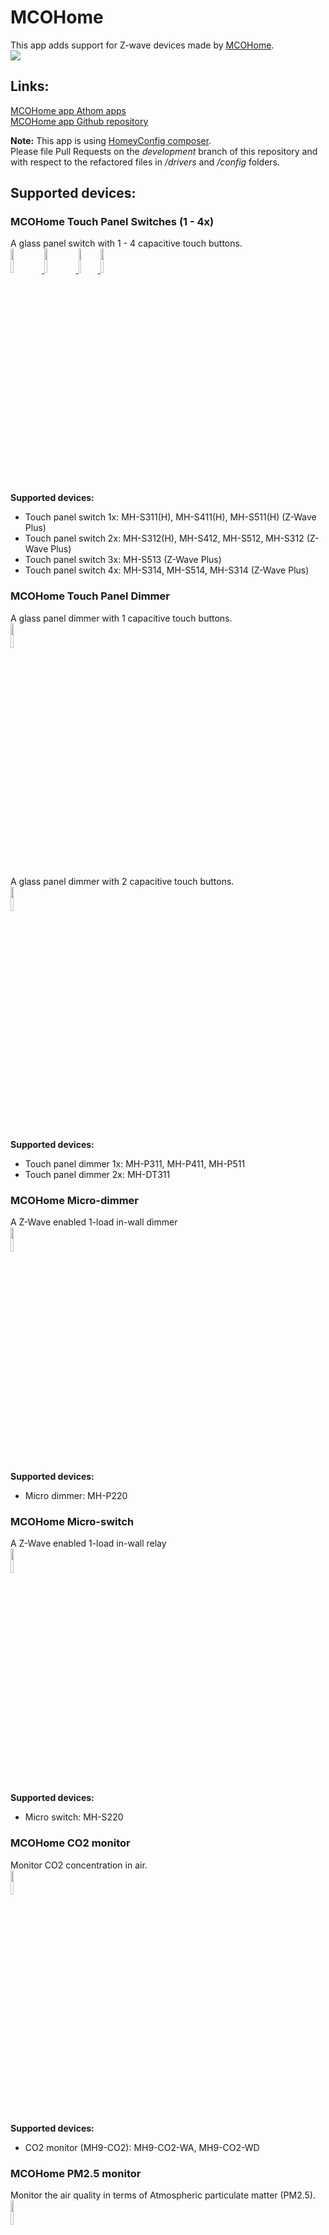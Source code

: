 # MCOHome
This app adds support for Z-wave devices made by [MCOHome](http://www.mcohome.com).  
<a href="https://github.com/TedTolboom/com.mcohome">
  <img src="https://raw.githubusercontent.com/TedTolboom/com.mcohome/master/assets/images/small.jpg">
</a>  

## Links:
[MCOHome app Athom apps](https://apps.athom.com/app/com.mcohome)                    
[MCOHome app Github repository](https://github.com/TedTolboom/com.mcohome)   

**Note:** This app is using [HomeyConfig composer](https://www.npmjs.com/package/node-homey-config-composer).   
Please file Pull Requests on the *development* branch of this repository and with respect to the refactored files in _/drivers_ and _/config_ folders.   

## Supported devices:
### MCOHome Touch Panel Switches (1 - 4x)    
A glass panel switch with 1 - 4 capacitive touch buttons.    
<a href="https://github.com/TedTolboom/com.mcohome">
  <img src="https://rawgit.com/TedTolboom/com.mcohome/master/drivers/Switch-1/assets/icon.svg" width="10%" height="10%">
</a>
<a href="https://github.com/TedTolboom/com.mcohome">
  <img src="https://rawgit.com/TedTolboom/com.mcohome/master/drivers/Switch-2/assets/icon.svg" width="10%" height="10%">
</a>
<a href="https://github.com/TedTolboom/com.mcohome">
  <img src="https://rawgit.com/TedTolboom/com.mcohome/master/drivers/Switch-3/assets/icon.svg" width="6.2%" height="10%">
</a>
<a href="https://github.com/TedTolboom/com.mcohome">
  <img src="https://rawgit.com/TedTolboom/com.mcohome/master/drivers/Switch-4/assets/icon.svg" width="10%" height="10%">
</a>  
**Supported devices:**   
* Touch panel switch 1x: MH-S311(H), MH-S411(H), MH-S511(H)  (Z-Wave Plus)    
* Touch panel switch 2x: MH-S312(H), MH-S412, MH-S512, MH-S312 (Z-Wave Plus)   
* Touch panel switch 3x: MH-S513 (Z-Wave Plus)
* Touch panel switch 4x: MH-S314, MH-S514, MH-S314 (Z-Wave Plus)

### MCOHome Touch Panel Dimmer  
A glass panel dimmer with 1 capacitive touch buttons.   
<a href="https://github.com/TedTolboom/com.mcohome">
  <img src="https://rawgit.com/TedTolboom/com.mcohome/master/drivers/Switch-1/assets/icon.svg" width="10%" height="10%">
</a>

A glass panel dimmer with 2 capacitive touch buttons.   
<a href="https://github.com/TedTolboom/com.mcohome">
  <img src="https://rawgit.com/TedTolboom/com.mcohome/master/drivers/Dimmer-1-Plus/assets/icon.svg" width="10%" height="10%">
</a>

**Supported devices:**     
* Touch panel dimmer 1x: MH-P311, MH-P411, MH-P511  
* Touch panel dimmer 2x: MH-DT311

### MCOHome Micro-dimmer
A Z-Wave enabled 1-load in-wall dimmer   
<a href="https://github.com/TedTolboom/com.mcohome">
  <img src="https://rawgit.com/TedTolboom/com.mcohome/master/drivers/Micro-Dimmer/assets/icon.svg" width="10%" height="10%">
</a>   
**Supported devices:**   
* Micro dimmer: MH-P220   

### MCOHome Micro-switch
A Z-Wave enabled 1-load in-wall relay   
<a href="https://github.com/TedTolboom/com.mcohome">
  <img src="https://rawgit.com/TedTolboom/com.mcohome/master/drivers/Micro-Switch/assets/icon.svg" width="10%" height="10%">
</a>   
**Supported devices:**   
* Micro switch: MH-S220   

### MCOHome CO2 monitor     
Monitor CO2 concentration in air.    
<a href="https://github.com/TedTolboom/com.mcohome">
  <img src="https://rawgit.com/TedTolboom/com.mcohome/master/drivers/MH9-CO2/assets/icon.svg" width="10%" height="10%">
</a>  

**Supported devices:**    
* CO2 monitor (MH9-CO2): MH9-CO2-WA, MH9-CO2-WD    

### MCOHome PM2.5 monitor     
Monitor the air quality in terms of Atmospheric particulate matter (PM2.5).    
<a href="https://github.com/TedTolboom/com.mcohome">
  <img src="https://rawgit.com/TedTolboom/com.mcohome/master/drivers/MH10-PM2.5/assets/icon.svg" width="10%" height="10%">
</a>  

**Supported devices:**    
* PM2.5 monitor (MH10-PM2.5): MH10-PM2.5-WA, MH10-PM2.5-WD    

## Future developments :
### MCOHome Heating Thermostat (MH7 series)    

## Supported Languages:
* English   
* Dutch    

## Supported Z-wave regions:
* Europe   
* Russia    
* China   
* U.S./Canada/Mexico        

## Feedback:
Any requests please post them in the [MCOHome app topic on the Athom Forum](https://forum.athom.com/discussion/3463/) or contact me on [Slack](https://athomcommunity.slack.com/team/tedtolboom)    
If possible, please report issues at the [issues section on Github](https://github.com/TedTolboom/com.mcohome/issues) otherwise in the above mentioned topic.     

### Donate:
If you like the app, consider a donation to support development    

## Changelog:     

### v1.1.0
* Add Athom community forum link to app      
* Update Homey meshdriver to 1.2.9  
* Add dim-duration to the dimmer devices    
* Add support for Z-wave plus version of touch panel switch (3)
* Add support for the micro-dimmer and micro-switch   
* Mass update of all productID's  
* Fix issue with CO2 sensor not reporting CO2 alarm [#5](https://github.com/TedTolboom/com.mcohome/issues/5)  
* Fix issue where CO2 and PM2.5 sensors are not (re)setting their alarms   

### v1.0.6
* Add support for MH-S311(H) and MH-S312(H) for Z-Wave Plus models   
* Update Homey meshdriver to 1.2.7   

### v1.0.5      
* Add support for MH-P311 (including new Z-wave plus version)   
* Add support for Z-wave plus version of touch panel switch MH-S312, MH-S314     

### v1.0.4      
* Add additional productID for MH9-CO2    
* Update meshdriver to 1.2.4      

### v1.0.3
* Add containment for issue with report handling MH10-PM2 for measure_PM2.5 capability       
* Update meshdriver to 1.2.3      

### v1.0.2
* Clean-up icons for MH9-CO2 and MH10-PM2      
* Add additional productID for MH10-PM2   

### v1.0.1
* Update to Z-wave meshdriver capabilities      
* Update correct image Switch-4   
* Add additional productID's for Touch Panel Switches (1-4x)        

### v1.0.0
* App store release   
